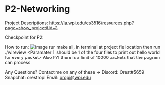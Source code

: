 # P2-Networking

Project Descriptions: https://ia.wpi.edu/cs3516/resources.php?page=show_project&id=3

Checkpoint for P2:

How to run:
![image](https://user-images.githubusercontent.com/73619173/142068189-706efe53-60f7-4aeb-b766-54bc7a113a58.png)
run make all, in terminal at project fie location
then run ./wireview <Paramater 1: should be 1 of the four files to print out hello world for every packet>
Also FYI there is a limit of 10000 packets that the pogram can process

Any Questions?
Contact me on any of these ->
Discord: Orest#5659
Snapchat: orestropi
Email: oropi@wpi.edu
